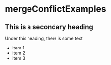 # mergeConflictExamples

## This is a secondary heading
Under this heading, there is some text

- item 1
- item 2
- item 3
